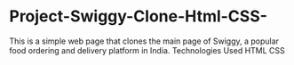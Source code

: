 # Project-Swiggy-Clone-Html-CSS-
This is a simple web page that clones the main page of Swiggy, a popular food ordering and delivery platform in India. Technologies Used HTML CSS

